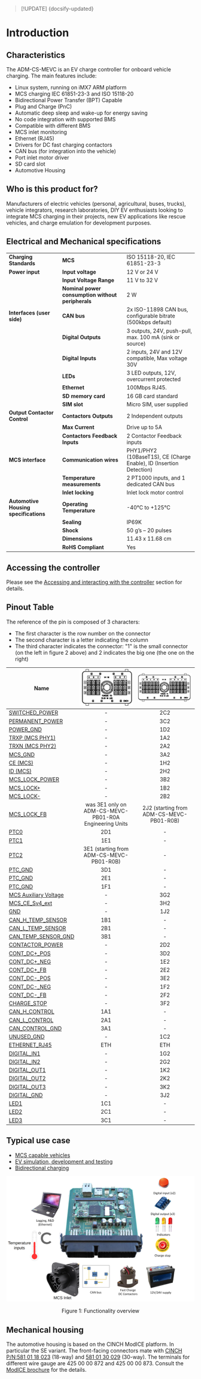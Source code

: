 > [!UPDATE] {docsify-updated}
# Introduction

## Characteristics

The ADM-CS-MEVC is an EV charge controller for onboard vehicle charging. The main features include:
- Linux system, running on iMX7 ARM platform
- MCS charging IEC 61851-23-3 and ISO 15118-20
- Bidirectional Power Transfer (BPT) Capable
- Plug and Charge (PnC)
- Automatic deep sleep and wake-up for energy saving
- No code integration with supported BMS
- Compatible with different BMS
- MCS inlet monitoring
- Ethernet (RJ45)
- Drivers for DC fast charging contactors
- CAN bus (for integration into the vehicle)
- Port inlet motor driver
- SD card slot
- Automotive Housing

## Who is this product for?

Manufacturers of electric vehicles (personal, agricultural, buses, trucks), vehicle integrators,
research laboratories, DIY EV enthusiasts looking to integrate MCS charging in their projects,
new EV applications like rescue vehicles, and charge emulation for development purposes.


## Electrical and Mechanical specifications
|       |                                            |                         |
|-----------------------------|-------------------------------------------------|----------------------------------------------------|
| **Charging Standards**      | **MCS**                                          | ISO 15118-20, IEC 61851-23-3                      |
| **Power input**             | **Input voltage**                                | 12 V or 24 V                                      |
|                             | **Input Voltage Range**                          | 11 V to 32 V                                      |
|                             | **Nominal power consumption without peripherals**| 2 W                                               |
| **Interfaces (user side)**  | **CAN bus**                                      | 2x ISO-11898 CAN bus, configurable bitrate (500kbps default)|
|                             | **Digital Outputs**                              | 3 outputs, 24V, push-pull, max. 100 mA (sink or source)|
|                             | **Digital Inputs**                               | 2 inputs, 24V and 12V compatible, Max voltage 30V |
|                             | **LEDs**                                         | 3 LED outputs, 12V, overcurrent protected         |
|                             | **Ethernet**                                     | 100Mbps RJ45.                                     |
|                             | **SD memory card**                               | 16 GB card standard                               |
|                             | **SIM slot**                                     | Micro SIM, user supplied                          |
| **Output Contactor Control**| **Contactors Outputs**                           | 2 Independent outputs                             |
|                             | **Max Current**                                  | Drive up to 5A                                    |
|                             | **Contactors Feedback Inputs**                   | 2 Contactor Feedback inputs                       |
| **MCS interface**           | **Communication wires**                          | PHY1/PHY2 (10BaseT1S), CE (Charge Enable), ID (Insertion Detection)          |
|                             | **Temperature measurements**                     | 2 PT1000 inputs, and 1 dedicated CAN bus          |
|                             | **Inlet locking**                                | Inlet lock motor control                          |
| **Automotive Housing specifications**| **Operating Temperature**               | -40°C to +125°C                                   |
|                             | **Sealing**                                      | IP69K                                             |
|                             | **Shock**                                        | 50 g’s – 20 pulses                                |
|                             | **Dimensions**                                   | 11.43 x 11.68 cm                                  |
|                             | **RoHS Compliant**                               | Yes                                               |

## Accessing the controller

Please see the [Accessing and interacting with the controller](charge-controllers/advantics_os/connecting.md) section for details.

## Pinout Table
The reference of the pin is composed of 3 characters:

- The first character is the row number on the connector
- The second character is a letter indicating the column 
- The third character indicates the connector: "1" is the small connector (on the left in figure 2 above) and 2 indicates the big one (the one on the right)

| Name | ![connector 1](images/PEV_connector1.png "connector 1") | ![connector 2](images/PEV_connector2.png "connector 2") |
|------|----|--------|
| [SWITCHED_POWER](#Power_input) | <center> - | <center> 2C2 |
| [PERMANENT_POWER](#Power_input) | <center> - | <center> 3C2 |
| [POWER_GND](#Power_input) | <center> - | <center> 1D2 |
| [TRXP (MCS PHY1)](#MCS_Interface) | <center> - | <center> 1A2 |
| [TRXN (MCS PHY2)](#MCS_Interface) | <center> - | <center> 2A2 |
| [MCS_GND](#MCS_Interface) | <center> - | <center> 3A2 |
| [CE (MCS)](#MCS_Interface) | <center> - | <center> 1H2 |
| [ID (MCS)](#MCS_Interface) | <center> - | <center> 2H2 |
| [MCS_LOCK_POWER](#MCS_Interface) | <center> - | <center> 3B2 |
| [MCS_LOCK+](#MCS_Interface) | <center> - | <center> 1B2 |
| [MCS_LOCK-](#MCS_Interface) | <center> - | <center> 2B2 |
| [MCS_LOCK_FB](#MCS_Interface) | <center> was 3E1 only on ADM-CS-MEVC-PB01-R0A Engineering Units | <center> 2J2 (starting from ADM-CS-MEVC-PB01-R0B) |
| [PTC0](#Temperature_monitoring) | <center>  2D1 | <center> - |
| [PTC1](#Temperature_monitoring) | <center>  1E1 | <center> - |
| [PTC2](#Temperature_monitoring) | <center>  3E1 (starting from ADM-CS-MEVC-PB01-R0B) | <center> - |
| [PTC_GND](#Temperature_monitoring) | <center>  3D1 | <center> - |
| [PTC_GND](#Temperature_monitoring) | <center>  2E1 | <center> - |
| [PTC_GND](#Temperature_monitoring) | <center>  1F1 | <center> - |
| [MCS Auxiliary Voltage](#MCS_Interface) | <center> - | <center> 3G2 |
| [MCS_CE_Sv4_ext](#MCS_Interface) | <center> - | <center> 3H2 |
| [GND](#MCS_Interface) | <center> - | <center> 1J2 |
| [CAN_H_TEMP_SENSOR](#MCS_Interface) | <center>  1B1 | <center> - |
| [CAN_L_TEMP_SENSOR](#MCS_Interface) | <center>  2B1 | <center> - |
| [CAN_TEMP_SENSOR_GND](#MCS_Interface) | <center>  3B1 | <center> - |
| [CONTACTOR_POWER](#DC_fast_charge_contactors_control) | <center> - | <center> 2D2 |
| [CONT_DC+_POS](#DC_fast_charge_contactors_control) | <center> - | <center> 3D2 |
| [CONT_DC+_NEG](#DC_fast_charge_contactors_control) | <center> - | <center> 1E2 |
| [CONT_DC+_FB](#DC_fast_charge_contactors_control) | <center> - | <center> 2E2 |
| [CONT_DC-_POS](#DC_fast_charge_contactors_control) | <center> - | <center> 3E2 |
| [CONT_DC-_NEG](#DC_fast_charge_contactors_control) | <center> - | <center> 1F2 |
| [CONT_DC-_FB](#DC_fast_charge_contactors_control) | <center> - | <center> 2F2 |
| [CHARGE_STOP](#Vehicle_CAN_bus) | <center> - | <center> 3F2 |
| [CAN_H_CONTROL](#Vehicle_CAN_bus) | <center>  1A1 | <center> - |
| [CAN_L_CONTROL](#Vehicle_CAN_bus) | <center>  2A1 | <center> - |
| [CAN_CONTROL_GND](#Vehicle_CAN_bus) | <center>  3A1 | <center> - |
| [UNUSED_GND](#Vehicle_CAN_bus) | <center> - | <center> 1C2 |
| [ETHERNET_RJ45](#Ethernet) | <center>  ETH | <center> ETH |
| [DIGITAL_IN1](#Digital_inputs_and_outputs) | <center> - | <center> 1G2 |
| [DIGITAL_IN2](#Digital_inputs_and_outputs) | <center> - | <center> 2G2 |
| [DIGITAL_OUT1](#Digital_inputs_and_outputs) | <center> - | <center> 1K2 |
| [DIGITAL_OUT2](#Digital_inputs_and_outputs) | <center> - | <center> 2K2 |
| [DIGITAL_OUT3](#Digital_inputs_and_outputs) | <center> - | <center> 3K2 |
| [DIGITAL_GND](#Digital_inputs_and_outputs) | <center> - | <center> 3J2 |
| [LED1](charge-controllers/ADM-CS-EVCC/interfaces?id=led-outputs) | <center> 1C1 | <center> - |
| [LED2](charge-controllers/ADM-CS-EVCC/interfaces?id=led-outputs) | <center> 2C1 | <center> - |
| [LED3](charge-controllers/ADM-CS-EVCC/interfaces?id=led-outputs) | <center> 3C1 | <center> - |

## Typical use case

- [MCS capable vehicles](https://advantics.fr/industries/megawatt-charging/)
- [EV  simulation, development and testing](https://advantics.fr/applications/emobility/eol-tester-ev-fast-charger/)
- [Bidirectional charging](https://advantics.fr/applications/emobility/bidirectional-charging/)

<div class="bigger-1000">

![Functionality overview](images/mevc_functionalities_overview.png "Functionality overview")
</div>
<figcaption style="text-align: center">Figure 1: Functionality overview</figcaption>

## Mechanical housing

The automotive housing is based on the CINCH ModICE platform. In particular the SE variant. The front-facing connectors mate with [CINCH P/N:581 01 18 023](https://www.cinch.com/products/enclosures/connectors/5810118023) (18-way) and [581 01 30 029](https://www.cinch.com/products/enclosures/connectors/5810130029) (30-way). The terminals for different wire gauge are 425 00 00 872 and 425 00 00 873. Consult the [ModICE brochure](https://www.cinch.com/products/enclosures/enclosures/5810130043) for the details.
